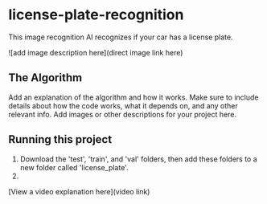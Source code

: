 # license-plate-recognition

This image recognition AI recognizes if your car has a license plate.

![add image description here](direct image link here)

## The Algorithm

Add an explanation of the algorithm and how it works. Make sure to include details about how the code works, what it depends on, and any other relevant info. Add images or other descriptions for your project here. 

## Running this project

1. Download the 'test', 'train', and 'val' folders, then add these folders to a new folder called 'license_plate'.
2. 


[View a video explanation here](video link)
